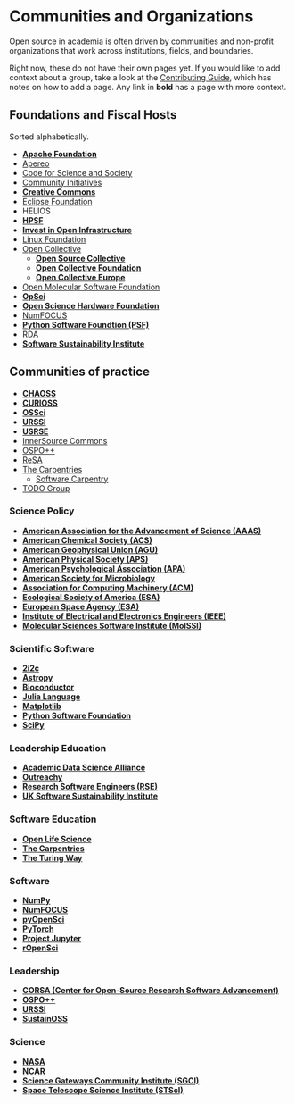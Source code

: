 # Communities and Organizations

Open source in academia is often driven by communities and non-profit organizations that work across institutions, fields, and boundaries.

Right now, these do not have their own pages yet. If you would like to add context about a group, take a look at the [Contributing Guide](https://github.com/sustainers/academic-map/blob/main/contributing.md), which has notes on how to add a page. Any link in **bold** has a page with more context.

## Foundations and Fiscal Hosts

Sorted alphabetically.

- **[Apache Foundation](./apachefoundation.md)**
- [Apereo](https://www.apereo.org/)
- [Code for Science and Society](https://www.codeforsociety.org/)
- [Community Initiatives](https://communityinitiatives.org/)
- **[Creative Commons](./creativecommons.md)**
- [Eclipse Foundation](https://www.eclipse.org/)
- HELIOS
- **[HPSF](./hpsf.md)**
- **[Invest in Open Infrastructure](./invest-in-open-infrastructure.md)**
- [Linux Foundation](https://www.linuxfoundation.org/)
- [Open Collective](../service-providers/open-collective.md)
  - **[Open Source Collective](./osc.md)**
  - **[Open Collective Foundation](./ocf.md)**
  - **[Open Collective Europe](./oce.md)**
- [Open Molecular Software Foundation](https://omsf.io/)
- **[OpSci](./opsci.md)**
- **[Open Science Hardware Foundation](./open-science-hardware-foundation.md)**
- [NumFOCUS](https://numfocus.org)
- **[Python Software Foundtion (PSF)](./psf.md)**
- RDA
- **[Software Sustainability Institute](./ssi.md)**

## Communities of practice

- **[CHAOSS](./chaoss.md)**
- **[CURIOSS](./curioss.md)**
- **[OSSci](./ossci.md)**
- **[URSSI](./urssi.md)**
- **[USRSE](./usrse.md)**
- [InnerSource Commons](https://innersourcecommons.org/)
- [OSPO++](./ospoplusplus.md)
- [ReSA](https://www.researchsoft.org/about-resa/)
- [The Carpentries](https://carpentries.org)
  - [Software Carpentry](https://software-carpentry.org)
- [TODO Group](https://todogroup.org/)

### Science Policy

- **[American Association for the Advancement of Science (AAAS)](./american-association-for-the-advancement-of-science.md)**
- **[American Chemical Society (ACS)](./american-chemical-society.md)**
- **[American Geophysical Union (AGU)](./american-geophysical-union.md)**
- **[American Physical Society (APS)](./american-physical-society.md)**
- **[American Psychological Association (APA)](./american-psychological-association.md)**
- **[American Society for Microbiology](./american-society-for-microbiology.md)**
- **[Association for Computing Machinery (ACM)](./association-for-computing-machinery.md)**
- **[Ecological Society of America (ESA)](./ecological-society-of-america.md)**
- **[European Space Agency (ESA)](./european-space-agency.md)**
- **[Institute of Electrical and Electronics Engineers (IEEE)](./institute-of-electrical-and-electronics-engineers.md)**
- **[Molecular Sciences Software Institute (MolSSI)](./molecular-sciences-software-institute.md)**

### Scientific Software

- **[2i2c](./2i2c.md)**
- **[Astropy](./astropy.md)**
- **[Bioconductor](./bioconductor.md)**
- **[Julia Language](./julia-language.md)**
- **[Matplotlib](./matplotlib.md)**
- **[Python Software Foundation](./psf.md)**
- **[SciPy](./numfocus.md)**

### Leadership Education

- **[Academic Data Science Alliance](./academic-data-science-alliance.md)**
- **[Outreachy](./outreachy.md)**
- **[Research Software Engineers (RSE)](./research-software-engineers.md)**
- **[UK Software Sustainability Institute](./uk-software-sustainability-institute.md)**

### Software Education

- **[Open Life Science](./open-life-science.md)**
- **[The Carpentries](./the-carpentries.md)**
- **[The Turing Way](./the-turing-way.md)**

### Software

- **[NumPy](./numpy.md)**
- **[NumFOCUS](./numfocus.md)**
- **[pyOpenSci](./pyopensci.md)**
- **[PyTorch](./pytorch.md)**
- **[Project Jupyter](./project-jupyter.md)**
- **[rOpenSci](./ropensci.md)**

### Leadership

- **[CORSA (Center for Open-Source Research Software Advancement)](./corsa.md)**
- **[OSPO++](./ospoplusplus.md)**
- **[URSSI](./urssi.md)**
- **[SustainOSS](./sustainoss.md)**

### Science

- **[NASA](./national-aeronautics-and-space-administration.md)**
- **[NCAR](./university-corp-atmospheric-research.md)**
- **[Science Gateways Community Institute (SGCI)](./science-gateways-community-institute.md)**
- **[Space Telescope Science Institute (STScI)](./space-telescope-science-insitute.md)**
